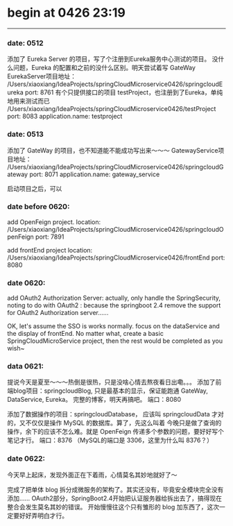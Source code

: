 # begin at 0426 23:19

-----------------

### date: 0512
添加了 Eureka Server 的项目，写了个注册到Eureka服务中心测试的项目。
没什么问题，Eureka 的配置和之前的没什么区别。明天尝试着写 GateWay
EurekaServer项目地址：
/Users/xiaoxiang/IdeaProjects/springCloudMicroservice0426/springcloudEureka
  port: 8761
有个只提供接口的项目 testProject，也注册到了Eureka，单纯地用来测试而已
/Users/xiaoxiang/IdeaProjects/springCloudMicroservice0426/testProject
  port: 8083
  application.name: testproject

### date: 0513
添加了 GateWay 的项目，也不知道能不能成功写出来～～～
GatewayService项目地址：
/Users/xiaoxiang/IdeaProjects/springCloudMicroservice0426/springcloudGateway
  port: 8071
  application.name: gateway_service

启动项目之后，可以


### date before 0620:
add OpenFeign project.
location:
/Users/xiaoxiang/IdeaProjects/springCloudMicroservice0426/springcloudOpenFeign
  port: 7891


add frontEnd project
location:
/Users/xiaoxiang/IdeaProjects/springCloudMicroservice0426/frontEnd
  port: 8080

### date 0620:
add OAuth2 Authorization Server:
actually, only handle the SpringSecurity, noting to do with OAuth2
: because the springboot 2.4 remove the support for OAuth2 Authorization server......

OK, let's assume the SSO is works normally. focus on the dataService and the display of frontEnd.
No matter what, create a basic SpringCloudMicroService project, then the rest would be completed as you wish~


### data 0621:
提说今天是夏至～～～热倒是很热，只是没啥心情去熬夜看日出嘞。。。
添加了前端blog项目：springcloudBlog, 只是最基本的显示，保证能跑通 GateWay, DataService, Eureka。
完整的博客，明天再搞吧。
端口：8080

添加了数据操作的项目：springcloudDatabase， 应该叫 springcloudData 才对的，又不仅仅是操作 MySQL 的数据库。算了，先这么叫着
今晚只是做了查询的操作，余下的应该不怎么难。就是 OpenFeign 传递多个参数的问题，要好好写个笔记才行。
端口：8376 （MySQL的端口是 3306，这里为什么叫 8376？）


### date 0622:
今天早上起床，发现外面正在下着雨，心情莫名其妙地就好了～

完成了把单体 blog 拆分成微服务的架构了。其实还没有，毕竟安全模块完全没有添加……
OAuth2部分，SpringBoot2.4开始把认证服务器给拆出去了，搞得现在整合会发生莫名其妙的错误。
开始慢慢往这个只有雏形的 blog 加东西了，这次一定要好好弄明白才行。
